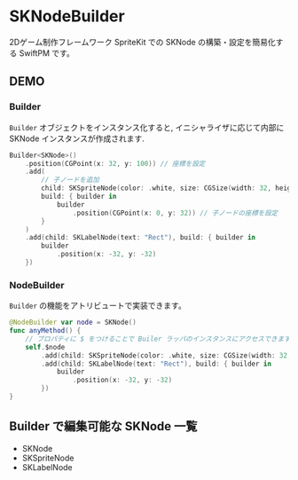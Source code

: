 # SKNodeBuilder

2Dゲーム制作フレームワーク SpriteKit での SKNode の構築・設定を簡易化する SwiftPM です。

## DEMO

### Builder

`Builder` オブジェクトをインスタンス化すると, イニシャライザに応じて内部に SKNode インスタンスが作成されます.
``` Swift
Builder<SKNode>()
    .position(CGPoint(x: 32, y: 100)) // 座標を設定
    .add(
        // 子ノードを追加
        child: SKSpriteNode(color: .white, size: CGSize(width: 32, height: 32),
        build: { builder in
            builder
                .position(CGPoint(x: 0, y: 32)) // 子ノードの座標を設定
        }
    )
    .add(child: SKLabelNode(text: "Rect"), build: { builder in
        builder
            .position(x: -32, y: -32)
    })
```

### NodeBuilder

`Builder` の機能をアトリビュートで実装できます。
``` Swift
@NodeBuilder var node = SKNode()
func anyMethod() {
    // プロパティに $ をつけることで Builer ラッパのインスタンスにアクセスできます
    self.$node
        .add(child: SKSpriteNode(color: .white, size: CGSize(width: 32, height: 32)))
        .add(child: SKLabelNode(text: "Rect"), build: { builder in
            builder
                .position(x: -32, y: -32)
        })
}
```
## Builder で編集可能な SKNode 一覧
- SKNode
- SKSpriteNode
- SKLabelNode
